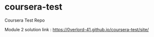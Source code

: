# coursera-test
Coursera Test  Repo

Module 2 solution link : https://0verlord-41.github.io/coursera-test/site/
